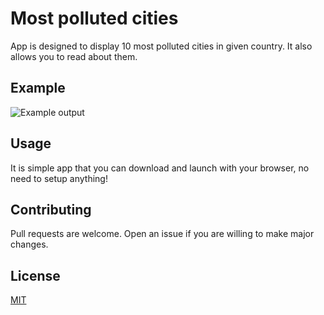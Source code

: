 # Most polluted cities

App is designed to display 10 most polluted cities in given country. It also allows you to read about them.

## Example

![Example output](https://user-images.githubusercontent.com/48881661/60263468-0aeeda80-98e1-11e9-997a-985b34b67c1f.png)

## Usage

It is simple app that you can download and launch with your browser, no need to setup anything!

## Contributing

Pull requests are welcome. Open an issue if you are willing to make major changes.

## License

[MIT](https://choosealicense.com/licenses/mit/)
